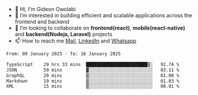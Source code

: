 - 👋 Hi, I’m Gideon Owolabi
- 👀 I’m interested in building efficient and scalable applications across the frontend and backend
- 💞️ I’m looking to collaborate on <b>frontend(react)</b>, <b>mobile(react-native)</b> and <b>backend(Nodejs, Laravel)</b> projects
- 📫 How to reach me <a href="mailto:gideoniyin2021@gmail.com">Mail</a>, <a href="https://www.linkedin.com/in/gideon-owolabi-9b667a232/">LinkedIn</a> and <a href="https://wa.me/2348055377085">Whatsapp</a>

<!---
gude1/gude1 is a ✨ special ✨ repository because its `README.md` (this file) appears on your GitHub profile.
You can click the Preview link to take a look at your changes.
--->

<!--START_SECTION:waka-->

```txt
From: 09 January 2025 - To: 16 January 2025

TypeScript    29 hrs 33 mins  ███████████████████████▒░   92.74 %
JSON          59 mins         ▓░░░░░░░░░░░░░░░░░░░░░░░░   03.11 %
GraphQL       20 mins         ▒░░░░░░░░░░░░░░░░░░░░░░░░   01.08 %
Markdown      19 mins         ▒░░░░░░░░░░░░░░░░░░░░░░░░   01.03 %
XML           15 mins         ▒░░░░░░░░░░░░░░░░░░░░░░░░   00.81 %
```

<!--END_SECTION:waka-->
